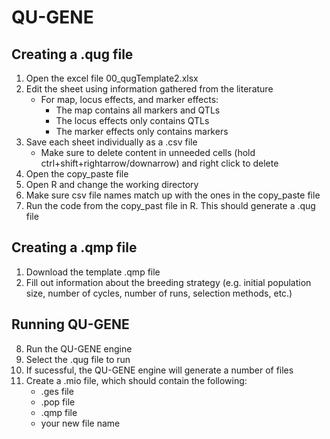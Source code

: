 
# QU-GENE
## Creating a .qug file
1. Open the excel file 00_qugTemplate2.xlsx
2. Edit the sheet using information gathered from the literature 
    * For map, locus effects, and marker effects:
        * The map contains all markers and QTLs
        * The locus effects only contains QTLs
        * The marker effects only contains markers 
3. Save each sheet individually as a .csv file 
    * Make sure to delete content in unneeded cells (hold ctrl+shift+rightarrow/downarrow) and right click to delete
4. Open the copy_paste file
5. Open R and change the working directory 
6. Make sure csv file names match up with the ones in the copy_paste file 
7. Run the code from the copy_past file in R. This should generate a .qug file 

## Creating a .qmp file
1. Download the template .qmp file 
2. Fill out information about the breeding strategy (e.g. initial population size, number of cycles, number of runs, selection methods, etc.)

## Running QU-GENE
8. Run the QU-GENE engine 
9. Select the .qug file to run 
10. If sucessful, the QU-GENE engine will generate a number of files 
11. Create a .mio file, which should contain the following:
      * .ges file
      * .pop file
      * .qmp file 
      * your new file name
   
